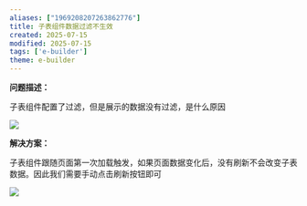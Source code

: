 ```yaml
---
aliases: ["1969208207263862776"]
title: 子表组件数据过滤不生效
created: 2025-07-15
modified: 2025-07-15
tags: ['e-builder']
theme: e-builder
---
```


**问题描述：**

子表组件配置了过滤，但是展示的数据没有过滤，是什么原因

![](235a0eef9969de8e5ae67d16a5bb0ad3.jpg)

**解决方案：**

子表组件跟随页面第一次加载触发，如果页面数据变化后，没有刷新不会改变子表数据。因此我们需要手动点击刷新按钮即可

![](6f6b7f8dea15eacd8685ac055acf4183.jpg)